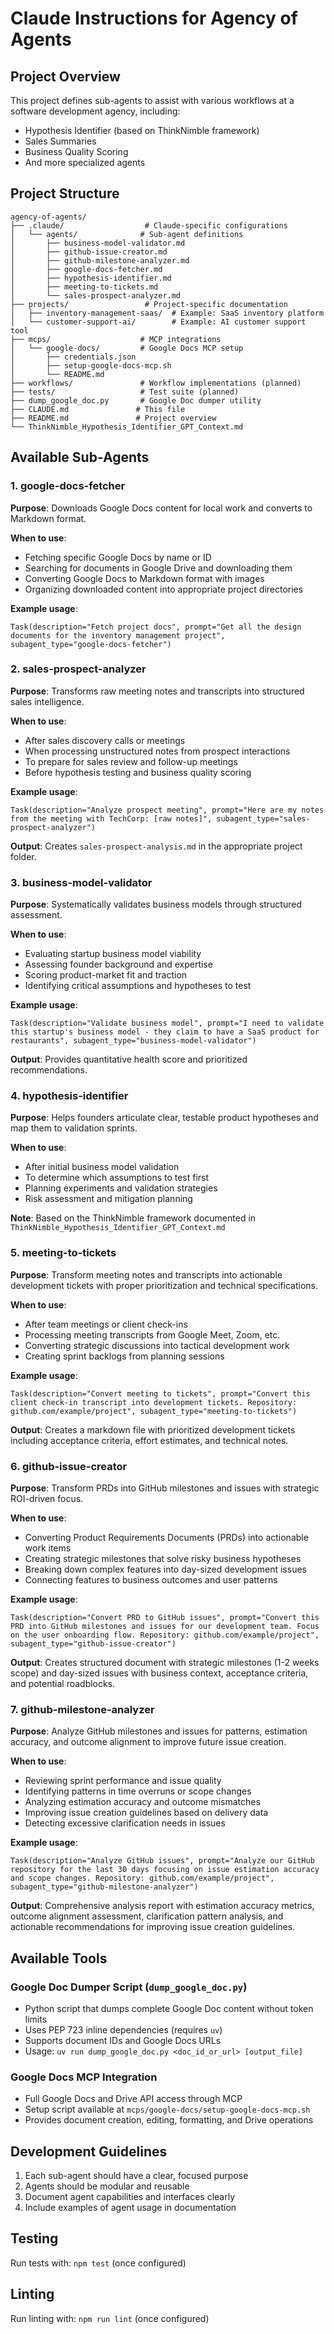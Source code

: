 # Claude Instructions for Agency of Agents

## Project Overview
This project defines sub-agents to assist with various workflows at a software development agency, including:
- Hypothesis Identifier (based on ThinkNimble framework)
- Sales Summaries
- Business Quality Scoring
- And more specialized agents

## Project Structure
```
agency-of-agents/
├── .claude/                  # Claude-specific configurations
│   └── agents/              # Sub-agent definitions
│       ├── business-model-validator.md
│       ├── github-issue-creator.md
│       ├── github-milestone-analyzer.md
│       ├── google-docs-fetcher.md
│       ├── hypothesis-identifier.md
│       ├── meeting-to-tickets.md
│       └── sales-prospect-analyzer.md
├── projects/                 # Project-specific documentation
│   ├── inventory-management-saas/  # Example: SaaS inventory platform
│   └── customer-support-ai/        # Example: AI customer support tool
├── mcps/                    # MCP integrations
│   └── google-docs/         # Google Docs MCP setup
│       ├── credentials.json
│       ├── setup-google-docs-mcp.sh
│       └── README.md
├── workflows/               # Workflow implementations (planned)
├── tests/                   # Test suite (planned)
├── dump_google_doc.py       # Google Doc dumper utility
├── CLAUDE.md               # This file
├── README.md               # Project overview
└── ThinkNimble_Hypothesis_Identifier_GPT_Context.md
```

## Available Sub-Agents

### 1. google-docs-fetcher
**Purpose**: Downloads Google Docs content for local work and converts to Markdown format.

**When to use**:
- Fetching specific Google Docs by name or ID
- Searching for documents in Google Drive and downloading them
- Converting Google Docs to Markdown format with images
- Organizing downloaded content into appropriate project directories

**Example usage**:
```
Task(description="Fetch project docs", prompt="Get all the design documents for the inventory management project", subagent_type="google-docs-fetcher")
```

### 2. sales-prospect-analyzer
**Purpose**: Transforms raw meeting notes and transcripts into structured sales intelligence.

**When to use**:
- After sales discovery calls or meetings
- When processing unstructured notes from prospect interactions
- To prepare for sales review and follow-up meetings
- Before hypothesis testing and business quality scoring

**Example usage**:
```
Task(description="Analyze prospect meeting", prompt="Here are my notes from the meeting with TechCorp: [raw notes]", subagent_type="sales-prospect-analyzer")
```

**Output**: Creates `sales-prospect-analysis.md` in the appropriate project folder.

### 3. business-model-validator
**Purpose**: Systematically validates business models through structured assessment.

**When to use**:
- Evaluating startup business model viability
- Assessing founder background and expertise
- Scoring product-market fit and traction
- Identifying critical assumptions and hypotheses to test

**Example usage**:
```
Task(description="Validate business model", prompt="I need to validate this startup's business model - they claim to have a SaaS product for restaurants", subagent_type="business-model-validator")
```

**Output**: Provides quantitative health score and prioritized recommendations.

### 4. hypothesis-identifier
**Purpose**: Helps founders articulate clear, testable product hypotheses and map them to validation sprints.

**When to use**:
- After initial business model validation
- To determine which assumptions to test first
- Planning experiments and validation strategies
- Risk assessment and mitigation planning

**Note**: Based on the ThinkNimble framework documented in `ThinkNimble_Hypothesis_Identifier_GPT_Context.md`

### 5. meeting-to-tickets
**Purpose**: Transform meeting notes and transcripts into actionable development tickets with proper prioritization and technical specifications.

**When to use**:
- After team meetings or client check-ins
- Processing meeting transcripts from Google Meet, Zoom, etc.
- Converting strategic discussions into tactical development work
- Creating sprint backlogs from planning sessions

**Example usage**:
```
Task(description="Convert meeting to tickets", prompt="Convert this client check-in transcript into development tickets. Repository: github.com/example/project", subagent_type="meeting-to-tickets")
```

**Output**: Creates a markdown file with prioritized development tickets including acceptance criteria, effort estimates, and technical notes.

### 6. github-issue-creator
**Purpose**: Transform PRDs into GitHub milestones and issues with strategic ROI-driven focus.

**When to use**:
- Converting Product Requirements Documents (PRDs) into actionable work items
- Creating strategic milestones that solve risky business hypotheses  
- Breaking down complex features into day-sized development issues
- Connecting features to business outcomes and user patterns

**Example usage**:
```
Task(description="Convert PRD to GitHub issues", prompt="Convert this PRD into GitHub milestones and issues for our development team. Focus on the user onboarding flow. Repository: github.com/example/project", subagent_type="github-issue-creator")
```

**Output**: Creates structured document with strategic milestones (1-2 weeks scope) and day-sized issues with business context, acceptance criteria, and potential roadblocks.

### 7. github-milestone-analyzer
**Purpose**: Analyze GitHub milestones and issues for patterns, estimation accuracy, and outcome alignment to improve future issue creation.

**When to use**:
- Reviewing sprint performance and issue quality
- Identifying patterns in time overruns or scope changes
- Analyzing estimation accuracy and outcome mismatches
- Improving issue creation guidelines based on delivery data
- Detecting excessive clarification needs in issues

**Example usage**:
```
Task(description="Analyze GitHub issues", prompt="Analyze our GitHub repository for the last 30 days focusing on issue estimation accuracy and scope changes. Repository: github.com/example/project", subagent_type="github-milestone-analyzer")
```

**Output**: Comprehensive analysis report with estimation accuracy metrics, outcome alignment assessment, clarification pattern analysis, and actionable recommendations for improving issue creation guidelines.

## Available Tools

### Google Doc Dumper Script (`dump_google_doc.py`)
- Python script that dumps complete Google Doc content without token limits
- Uses PEP 723 inline dependencies (requires `uv`)
- Supports document IDs and Google Docs URLs
- Usage: `uv run dump_google_doc.py <doc_id_or_url> [output_file]`

### Google Docs MCP Integration
- Full Google Docs and Drive API access through MCP
- Setup script available at `mcps/google-docs/setup-google-docs-mcp.sh`
- Provides document creation, editing, formatting, and Drive operations

## Development Guidelines
1. Each sub-agent should have a clear, focused purpose
2. Agents should be modular and reusable
3. Document agent capabilities and interfaces clearly
4. Include examples of agent usage in documentation

## Testing
Run tests with: `npm test` (once configured)

## Linting
Run linting with: `npm run lint` (once configured)